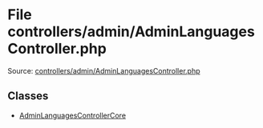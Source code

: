 File controllers/admin/AdminLanguagesController.php
=========

Source: [controllers/admin/AdminLanguagesController.php](https://github.com/PrestaShop/PrestaShop/blob/1.6.0.13/controllers/admin/AdminLanguagesController.php)


Classes
-------

* [AdminLanguagesControllerCore](class.AdminLanguagesControllerCore.md)

